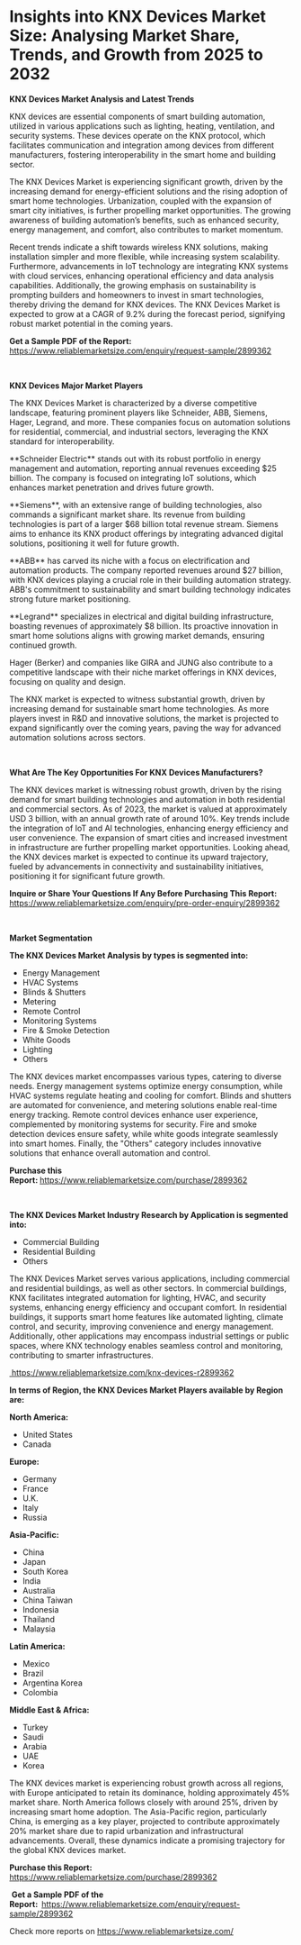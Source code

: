<p><h1>Insights into KNX Devices Market Size: Analysing Market Share, Trends, and Growth from 2025 to 2032</h1></p><p><strong>KNX Devices Market Analysis and Latest Trends</strong></p>
<p><p>KNX devices are essential components of smart building automation, utilized in various applications such as lighting, heating, ventilation, and security systems. These devices operate on the KNX protocol, which facilitates communication and integration among devices from different manufacturers, fostering interoperability in the smart home and building sector.</p><p>The KNX Devices Market is experiencing significant growth, driven by the increasing demand for energy-efficient solutions and the rising adoption of smart home technologies. Urbanization, coupled with the expansion of smart city initiatives, is further propelling market opportunities. The growing awareness of building automation’s benefits, such as enhanced security, energy management, and comfort, also contributes to market momentum.</p><p>Recent trends indicate a shift towards wireless KNX solutions, making installation simpler and more flexible, while increasing system scalability. Furthermore, advancements in IoT technology are integrating KNX systems with cloud services, enhancing operational efficiency and data analysis capabilities. Additionally, the growing emphasis on sustainability is prompting builders and homeowners to invest in smart technologies, thereby driving the demand for KNX devices. The KNX Devices Market is expected to grow at a CAGR of 9.2% during the forecast period, signifying robust market potential in the coming years.</p></p>
<p><strong>Get a Sample PDF of the Report:&nbsp;</strong> <a href="https://www.reliablemarketsize.com/enquiry/request-sample/2899362?utm_campaign=3458&utm_medium=2&utm_source=Github&utm_content=ia&utm_term=15032025&utm_id=knx-devices">https://www.reliablemarketsize.com/enquiry/request-sample/2899362</a></p>
<p>&nbsp;</p>
<p><strong>KNX Devices Major Market Players</strong></p>
<p><p>The KNX Devices Market is characterized by a diverse competitive landscape, featuring prominent players like Schneider, ABB, Siemens, Hager, Legrand, and more. These companies focus on automation solutions for residential, commercial, and industrial sectors, leveraging the KNX standard for interoperability.</p><p>**Schneider Electric** stands out with its robust portfolio in energy management and automation, reporting annual revenues exceeding $25 billion. The company is focused on integrating IoT solutions, which enhances market penetration and drives future growth.</p><p>**Siemens**, with an extensive range of building technologies, also commands a significant market share. Its revenue from building technologies is part of a larger $68 billion total revenue stream. Siemens aims to enhance its KNX product offerings by integrating advanced digital solutions, positioning it well for future growth.</p><p>**ABB** has carved its niche with a focus on electrification and automation products. The company reported revenues around $27 billion, with KNX devices playing a crucial role in their building automation strategy. ABB's commitment to sustainability and smart building technology indicates strong future market positioning.</p><p>**Legrand** specializes in electrical and digital building infrastructure, boasting revenues of approximately $8 billion. Its proactive innovation in smart home solutions aligns with growing market demands, ensuring continued growth.</p><p>Hager (Berker) and companies like GIRA and JUNG also contribute to a competitive landscape with their niche market offerings in KNX devices, focusing on quality and design.</p><p>The KNX market is expected to witness substantial growth, driven by increasing demand for sustainable smart home technologies. As more players invest in R&D and innovative solutions, the market is projected to expand significantly over the coming years, paving the way for advanced automation solutions across sectors.</p></p>
<p>&nbsp;</p>
<p><strong>What Are The Key Opportunities For KNX Devices Manufacturers?</strong></p>
<p><p>The KNX devices market is witnessing robust growth, driven by the rising demand for smart building technologies and automation in both residential and commercial sectors. As of 2023, the market is valued at approximately USD 3 billion, with an annual growth rate of around 10%. Key trends include the integration of IoT and AI technologies, enhancing energy efficiency and user convenience. The expansion of smart cities and increased investment in infrastructure are further propelling market opportunities. Looking ahead, the KNX devices market is expected to continue its upward trajectory, fueled by advancements in connectivity and sustainability initiatives, positioning it for significant future growth.</p></p>
<p><strong>Inquire or Share Your Questions If Any Before Purchasing This Report:</strong> <a href="https://www.reliablemarketsize.com/enquiry/pre-order-enquiry/2899362?utm_campaign=3458&utm_medium=2&utm_source=Github&utm_content=ia&utm_term=15032025&utm_id=knx-devices">https://www.reliablemarketsize.com/enquiry/pre-order-enquiry/2899362</a></p>
<p>&nbsp;</p>
<p><strong>Market Segmentation</strong></p>
<p><strong>The KNX Devices Market Analysis by types is segmented into:</strong></p>
<p><ul><li>Energy Management</li><li>HVAC Systems</li><li>Blinds & Shutters</li><li>Metering</li><li>Remote Control</li><li>Monitoring Systems</li><li>Fire & Smoke Detection</li><li>White Goods</li><li>Lighting</li><li>Others</li></ul></p>
<p><p>The KNX devices market encompasses various types, catering to diverse needs. Energy management systems optimize energy consumption, while HVAC systems regulate heating and cooling for comfort. Blinds and shutters are automated for convenience, and metering solutions enable real-time energy tracking. Remote control devices enhance user experience, complemented by monitoring systems for security. Fire and smoke detection devices ensure safety, while white goods integrate seamlessly into smart homes. Finally, the "Others" category includes innovative solutions that enhance overall automation and control.</p></p>
<p><strong>Purchase this Report:&nbsp;</strong><a href="https://www.reliablemarketsize.com/purchase/2899362?utm_campaign=3458&utm_medium=2&utm_source=Github&utm_content=ia&utm_term=15032025&utm_id=knx-devices">https://www.reliablemarketsize.com/purchase/2899362</a></p>
<p>&nbsp;</p>
<p><strong>The KNX Devices Market Industry Research by Application is segmented into:</strong></p>
<p><ul><li>Commercial Building</li><li>Residential Building</li><li>Others</li></ul></p>
<p><p>The KNX Devices Market serves various applications, including commercial and residential buildings, as well as other sectors. In commercial buildings, KNX facilitates integrated automation for lighting, HVAC, and security systems, enhancing energy efficiency and occupant comfort. In residential buildings, it supports smart home features like automated lighting, climate control, and security, improving convenience and energy management. Additionally, other applications may encompass industrial settings or public spaces, where KNX technology enables seamless control and monitoring, contributing to smarter infrastructures.</p></p>
<p><a href="https://www.reliablemarketsize.com/knx-devices-r2899362?utm_campaign=3458&utm_medium=2&utm_source=Github&utm_content=ia&utm_term=15032025&utm_id=knx-devices">&nbsp;https://www.reliablemarketsize.com/knx-devices-r2899362</a></p>
<p><strong>In terms of Region, the KNX Devices Market Players available by Region are:</strong></p>
<p>
    <p> <strong> North America: </strong>
        <ul>
            <li>United States</li>
            <li>Canada</li>
        </ul>
        </p> 
    <p> <strong> Europe: </strong>
        <ul>
            <li>Germany</li>
            <li>France</li>
            <li>U.K.</li>
            <li>Italy</li>
            <li>Russia</li>
        </ul>
        </p> 
    <p> <strong> Asia-Pacific: </strong>
        <ul>
            <li>China</li>
            <li>Japan</li>
            <li>South Korea</li>
            <li>India</li>
            <li>Australia</li>
            <li>China Taiwan</li>
            <li>Indonesia</li>
            <li>Thailand</li>
            <li>Malaysia</li>
        </ul>
        </p> 
    <p> <strong> Latin America: </strong>
        <ul>
            <li>Mexico</li>
            <li>Brazil</li>
            <li>Argentina Korea</li>
            <li>Colombia</li>
        </ul>
        </p> 
    <p> <strong> Middle East & Africa: </strong>
        <ul>
            <li>Turkey</li>
            <li>Saudi</li>
            <li>Arabia</li>
            <li>UAE</li>
            <li>Korea</li>
        </ul>
    </p>
    </p>
<p><p>The KNX devices market is experiencing robust growth across all regions, with Europe anticipated to retain its dominance, holding approximately 45% market share. North America follows closely with around 25%, driven by increasing smart home adoption. The Asia-Pacific region, particularly China, is emerging as a key player, projected to contribute approximately 20% market share due to rapid urbanization and infrastructural advancements. Overall, these dynamics indicate a promising trajectory for the global KNX devices market.</p></p>
<p><strong>Purchase this Report: </strong><a href="https://www.reliablemarketsize.com/purchase/2899362?utm_campaign=3458&utm_medium=2&utm_source=Github&utm_content=ia&utm_term=15032025&utm_id=knx-devices">https://www.reliablemarketsize.com/purchase/2899362</a></p>
<p>&nbsp;<strong>Get a Sample PDF of the Report:&nbsp;&nbsp;</strong><a href="https://www.reliablemarketsize.com/enquiry/request-sample/2899362?utm_campaign=3458&utm_medium=2&utm_source=Github&utm_content=ia&utm_term=15032025&utm_id=knx-devices">https://www.reliablemarketsize.com/enquiry/request-sample/2899362</a></p>
<p><strong></strong></p>
<p>Check more reports on <a href="https://www.reliablemarketsize.com/?utm_campaign=3458&utm_medium=2&utm_source=Github&utm_content=ia&utm_term=15032025&utm_id=knx-devices">https://www.reliablemarketsize.com/</a></p>